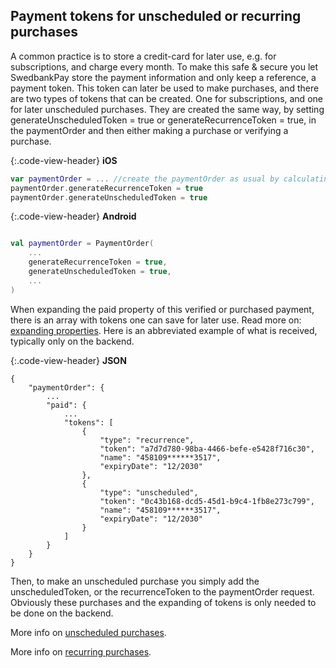 ## Payment tokens for unscheduled or recurring purchases

A common practice is to store a credit-card for later use, e.g. for subscriptions, and charge every month. To make this safe & secure you let SwedbankPay store the payment information and only keep a reference, a payment token. This token can later be used to make purchases, and there are two types of tokens that can be created. One for subscriptions, and one for later unscheduled purchases. They are created the same way, by setting generateUnscheduledToken = true or generateRecurrenceToken = true, in the paymentOrder and then either making a purchase or verifying a purchase. 

{:.code-view-header}
**iOS**

```swift
var paymentOrder = ... //create the paymentOrder as usual by calculating price, etc
paymentOrder.generateRecurrenceToken = true
paymentOrder.generateUnscheduledToken = true

```

{:.code-view-header}
**Android**

```kotlin

val paymentOrder = PaymentOrder(
    ...
    generateRecurrenceToken = true,
    generateUnscheduledToken = true,
    ...
)
```

When expanding the paid property of this verified or purchased payment, there is an array with tokens one can save for later use. Read more on: [expanding properties][expanding_properties]. Here is an abbreviated example of what is received, typically only on the backend. 

{:.code-view-header}
**JSON**

```http
{
    "paymentOrder": {
        ...
        "paid": {
            ...
            "tokens": [
                {
                    "type": "recurrence",
                    "token": "a7d7d780-98ba-4466-befe-e5428f716c30",
                    "name": "458109******3517",
                    "expiryDate": "12/2030"
                },
                {
                    "type": "unscheduled",
                    "token": "0c43b168-dcd5-45d1-b9c4-1fb8e273c799",
                    "name": "458109******3517",
                    "expiryDate": "12/2030"
                }
            ]
        }
    }
}
```

Then, to make an unscheduled purchase you simply add the unscheduledToken, or the recurrenceToken to the paymentOrder request. Obviously these purchases and the expanding of tokens is only needed to be done on the backend.

More info on [unscheduled purchases][unscheduled].

More info on [recurring purchases][recur].

[expanding_properties]: https://developer.swedbankpay.com/introduction#expansion
[unscheduled]: https://developer.swedbankpay.com/checkout-v3/payments-only/features/optional/unscheduled
[recur]: https://developer.swedbankpay.com/checkout-v3/payments-only/features/optional/recur
